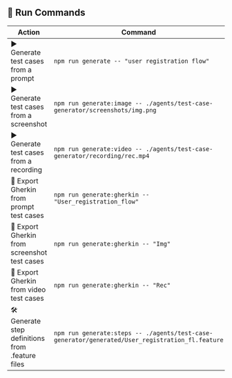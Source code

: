 ## 🧪 Run Commands

| Action                                            | Command                                                                                         |
|---------------------------------------------------|-------------------------------------------------------------------------------------------------|
| ▶️ Generate test cases from a prompt              | `npm run generate -- "user registration flow"`                                                  |
| ▶️ Generate test cases from a screenshot          | `npm run generate:image -- ./agents/test-case-generator/screenshots/img.png`                    |
| ▶️ Generate test cases from a recording           | `npm run generate:video -- ./agents/test-case-generator/recording/rec.mp4`                      |
| 📄 Export Gherkin from prompt test cases          | `npm run generate:gherkin -- "User_registration_flow"`                                          |
| 📄 Export Gherkin from screenshot test cases      | `npm run generate:gherkin -- "Img"`                                                             |
| 📄 Export Gherkin from video test cases           | `npm run generate:gherkin -- "Rec"`                                                             |
| 🛠️ Generate step definitions from .feature files | `npm run generate:steps -- ./agents/test-case-generator/generated/User_registration_fl.feature` |